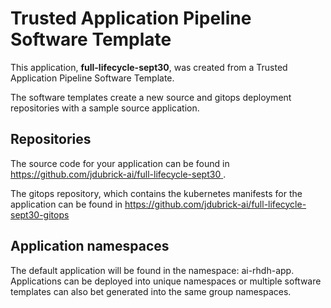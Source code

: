 # Trusted Application Pipeline Software Template

This application, **full-lifecycle-sept30**, was created from a Trusted Application Pipeline Software Template.

The software templates create a new source and gitops deployment repositories with a sample source application. 

## Repositories

The source code for your application can be found in [https://github.com/jdubrick-ai/full-lifecycle-sept30 ](https://github.com/jdubrick-ai/full-lifecycle-sept30 ).
 
The gitops repository, which contains the kubernetes manifests for the application can be found in 
[https://github.com/jdubrick-ai/full-lifecycle-sept30-gitops ](https://github.com/jdubrick-ai/full-lifecycle-sept30-gitops ) 

## Application namespaces 

The default application will be found in the namespace: ai-rhdh-app. Applications can be deployed into unique namespaces or multiple software templates can also bet generated into the same group namespaces.  